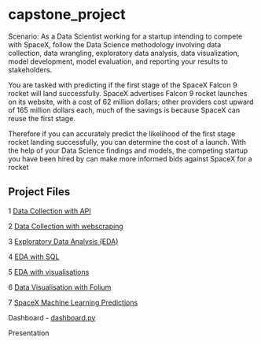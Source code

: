 # capstone_project

Scenario: As a Data Scientist working for a startup intending to compete with SpaceX, follow the Data Science methodology involving data collection, data wrangling, exploratory data analysis, data visualization, model development, model evaluation, and reporting your results to stakeholders.   

You are tasked with predicting if the first stage of the SpaceX Falcon 9 rocket will land successfully.  SpaceX advertises Falcon 9 rocket launches on its website, with a cost of 62 million dollars; other providers cost upward of 165 million dollars each, much of the savings is because SpaceX can reuse the first stage. 

Therefore if you can accurately predict the likelihood of the first stage rocket landing successfully, you can determine the cost of a launch. With the help of your Data Science findings and models, the competing startup you have been hired by can make more informed bids against SpaceX for a rocket 

## Project Files

1 <a href ="https://github.com/marion-mcg/capstone_project/blob/main/Lab1_%20Data%20Collection%20API.ipynb">Data Collection with API</a>

2 <a href ="https://github.com/marion-mcg/capstone_project/blob/main/Lab2_Data_Collection_with_Webscraping.ipynb"> Data Collection with webscraping</a>

3 <a href ="https://github.com/marion-mcg/capstone_project/blob/main/Lab3_EDA.ipynb">Exploratory Data Analysis (EDA)</a>

4 <a href ="https://github.com/marion-mcg/capstone_project/blob/main/Lab4_EDA_with_SQL.ipynb">EDA with SQL</a>

5 <a href="https://github.com/marion-mcg/capstone_project/blob/main/Lab5_EDA_with_Data_Visualisation_FINAL_VERSION.ipynb">EDA with visualisations</a> 

6 <a href="https://github.com/marion-mcg/capstone_project/blob/main/Lab6_Data_visualisation_with_Folium.ipynb"> Data Visualisation with Folium</a> 

7 <a href="https://github.com/marion-mcg/capstone_project/blob/main/Lab7_SpaceX_Machine_Learning%20Prediction_FINAL.ipynb">SpaceX Machine Learning Predictions</a> 

Dashboard - <a href="https://github.com/marion-mcg/capstone_project/blob/main/dashboard.py">dashboard.py</a>

Presentation

